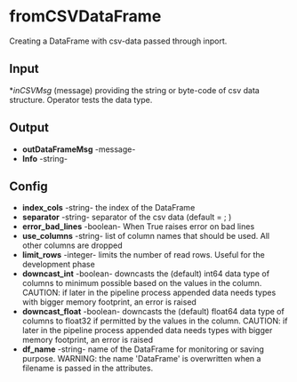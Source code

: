 # fromCSVDataFrame
Creating a DataFrame with csv-data passed through inport. 

## Input
**inCSVMsg* (message) providing the string or byte-code of csv data structure. Operator tests the data type. 

## Output
* **outDataFrameMsg** -message- 
* **Info** -string-

## Config
* **index_cols** -string-  the index of the DataFrame
* **separator** -string- separator of the csv data (default = ; )
* **error_bad_lines** -boolean- When True raises error on bad lines
* **use_columns** -string- list of column names that should be used. All other columns are dropped
* **limit_rows** -integer- limits the number of read rows. Useful for the development phase 
* **downcast_int** -boolean- downcasts the (default) int64 data type of columns to minimum possible based on the values in the column. CAUTION: if later in the pipeline process appended data needs types with bigger memory footprint, an error is raised
* **downcast_float** -boolean- downcasts the (default) float64 data type of columns to float32 if permitted by the values in the column. CAUTION: if later in the pipeline process appended data needs types with bigger memory footprint, an error is raised
* **df_name** -string- name of the DataFrame for monitoring or saving purpose. WARNING: the name 'DataFrame' is overwritten when a filename is passed in the attributes.  